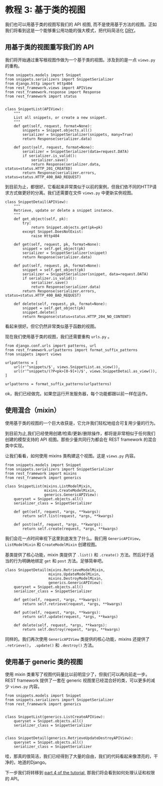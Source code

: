 # 教程 3: 基于类的视图

我们也可以用基于类的视图写我们的 API 视图, 而不是使用基于方法的视图。正如我们将看到这是一个能够重公用功能的强大模式，把代码简洁化 [DRY][dry]。

## 用基于类的视图重写我们的 API

我们将开始通过重写根视图作做为一个基于类的视图。涉及到的是一点 `views.py` 的重构。

    from snippets.models import Snippet
    from snippets.serializers import SnippetSerializer
    from django.http import Http404
    from rest_framework.views import APIView
    from rest_framework.response import Response
    from rest_framework import status


    class SnippetList(APIView):
        """
        List all snippets, or create a new snippet.
        """
        def get(self, request, format=None):
            snippets = Snippet.objects.all()
            serializer = SnippetSerializer(snippets, many=True)
            return Response(serializer.data)

        def post(self, request, format=None):
            serializer = SnippetSerializer(data=request.DATA)
            if serializer.is_valid():
                serializer.save()
                return Response(serializer.data, status=status.HTTP_201_CREATED)
            return Response(serializer.errors, status=status.HTTP_400_BAD_REQUEST)

到目前为止，都很好。它看起来非常类似于以前的案例，但我们依不同的HTTP请求方式做更好的分离。我们还需要在文件 `views.py` 中更新实例视图。

    class SnippetDetail(APIView):
        """
        Retrieve, update or delete a snippet instance.
        """
        def get_object(self, pk):
            try:
                return Snippet.objects.get(pk=pk)
            except Snippet.DoesNotExist:
                raise Http404

        def get(self, request, pk, format=None):
            snippet = self.get_object(pk)
            serializer = SnippetSerializer(snippet)
            return Response(serializer.data)

        def put(self, request, pk, format=None):
            snippet = self.get_object(pk)
            serializer = SnippetSerializer(snippet, data=request.DATA)
            if serializer.is_valid():
                serializer.save()
                return Response(serializer.data)
            return Response(serializer.errors, status=status.HTTP_400_BAD_REQUEST)

        def delete(self, request, pk, format=None):
            snippet = self.get_object(pk)
            snippet.delete()
            return Response(status=status.HTTP_204_NO_CONTENT)

看起来很好。但它仍然非常类似基于函数的视图。

现在我们使用基于类的视图，我们还需要重构 `urls.py` 。

    from django.conf.urls import patterns, url
    from rest_framework.urlpatterns import format_suffix_patterns
    from snippets import views

    urlpatterns = [
        url(r'^snippets/$', views.SnippetList.as_view()),
        url(r'^snippets/(?P<pk>[0-9]+)/$', views.SnippetDetail.as_view()),
    ]

    urlpatterns = format_suffix_patterns(urlpatterns)

ok，我们已经做完。如果您运行开发服务器，每个功能都跟以前一样在运作。

## 使用混合（mixin）

使用基于类的视图的一个巨大收获是，它允许我们轻松地组合可复用少量的行为。

到目前为止,我们已经使用创建/检索/更新/删除操作，都将是非常相似于任何我们创建的模型支持的 API 视图。那些少量共同行为都会在 REST framework 的混合类中实现。

让我们看看，如何使用 mixins 类构建这个视图。这是 `views.py` 内容。

    from snippets.models import Snippet
    from snippets.serializers import SnippetSerializer
    from rest_framework import mixins
    from rest_framework import generics

    class SnippetList(mixins.ListModelMixin,
                      mixins.CreateModelMixin,
                      generics.GenericAPIView):
        queryset = Snippet.objects.all()
        serializer_class = SnippetSerializer

        def get(self, request, *args, **kwargs):
            return self.list(request, *args, **kwargs)

        def post(self, request, *args, **kwargs):
            return self.create(request, *args, **kwargs)

我们会花一点时间审视下这里到底发生了什么。我们用 `GenericAPIView`，`ListModelMixin` 和 `CreateModelMixin` 创建视图。

基类提供了核心功能，mixin 类提供了 `.list()` 和 `.create()` 方法。然后对于适当的行为明确地绑定 `get` 和 `post` 方法。足够简单吧。

    class SnippetDetail(mixins.RetrieveModelMixin,
                        mixins.UpdateModelMixin,
                        mixins.DestroyModelMixin,
                        generics.GenericAPIView):
        queryset = Snippet.objects.all()
        serializer_class = SnippetSerializer

        def get(self, request, *args, **kwargs):
            return self.retrieve(request, *args, **kwargs)

        def put(self, request, *args, **kwargs):
            return self.update(request, *args, **kwargs)

        def delete(self, request, *args, **kwargs):
            return self.destroy(request, *args, **kwargs)

同样的。我们再次使用 `GenericAPIView` 类提供的核心功能，mixins 还提供了 `.retrieve()`， `.update()` 和 `.destroy()` 方法。

## 使用基于 generic 类的视图

使用 mixin 类重写了视图代码量比以前明显少了，但我们可以再向前走一步。REST framework 提供了一套在 generic 视图里已经混合好的类，可以更多的减少 `views.py` 内容。

    from snippets.models import Snippet
    from snippets.serializers import SnippetSerializer
    from rest_framework import generics


    class SnippetList(generics.ListCreateAPIView):
        queryset = Snippet.objects.all()
        serializer_class = SnippetSerializer


    class SnippetDetail(generics.RetrieveUpdateDestroyAPIView):
        queryset = Snippet.objects.all()
        serializer_class = SnippetSerializer

哇，那真的很简洁，我们已经得到了大量的自由，我们的代码看起来像漂亮的，干净的，地道的Django。

下一步我们将转移到 [part 4 of the tutorial][tut-4], 那我们将会看到如何处理认证和权限的 API。

[dry]: http://en.wikipedia.org/wiki/Don't_repeat_yourself
[tut-4]: 4-authentication-and-permissions.md
